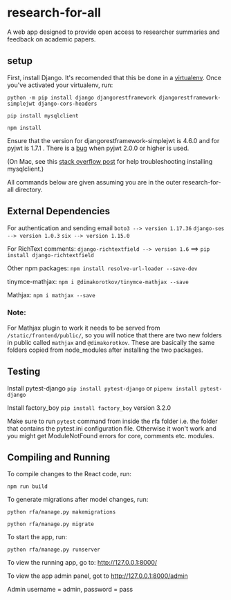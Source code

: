 # research-for-all
A web app designed to provide open access to researcher summaries and feedback on academic papers.

## setup

First, install Django. It's recomended that this be done in a [virtualenv](https://docs.python.org/3/tutorial/venv.html). Once you've activated your virtualenv, run:

`python -m pip install django djangorestframework djangorestframework-simplejwt django-cors-headers`

`pip install mysqlclient`

`npm install`

Ensure that the version for djangorestframework-simplejwt is 4.6.0 and for pyjwt is 1.7.1 . There is a [bug](https://github.com/SimpleJWT/django-rest-framework-simplejwt/issues/346) when pyjwt 2.0.0 or higher is used. 

(On Mac, see this [stack overflow post](https://stackoverflow.com/questions/43612243/install-mysqlclient-for-django-python-on-mac-os-x-sierra/54521244) for help troubleshooting installing mysqlclient.)

All commands below are given assuming you are in the outer research-for-all directory.

## External Dependencies

For authentication and sending email
`boto3 --> version 1.17.36`
`django-ses --> version 1.0.3`
`six --> version 1.15.0`

For RichText comments:
`django-richtextfield --> version 1.6` ==> `pip install django-richtextfield`

Other npm packages:
`npm install resolve-url-loader --save-dev`

tinymce-mathjax:
`npm i @dimakorotkov/tinymce-mathjax --save`

Mathjax:
`npm i mathjax --save`

### Note: 
For Mathjax plugin to work it needs to be served from `/static/frontend/public/`, so you will notice that there are two new folders in public called `mathjax` and `@dimakorotkov`. These are basically the same folders copied from node_modules after installing the two packages. 

## Testing
Install pytest-django `pip install pytest-django` or `pipenv install pytest-django`

Install factory_boy `pip install factory_boy` version 3.2.0

Make sure to run `pytest` command from inside the rfa folder i.e. the folder that contains the pytest.ini configuration file. Otherwise it won't work and you might get ModuleNotFound errors for core, comments etc. modules.

## Compiling and Running
To compile changes to the React code, run:

`npm run build`

To generate migrations after model changes, run:

`python rfa/manage.py makemigrations`

`python rfa/manage.py migrate`

To start the app, run:

`python rfa/manage.py runserver`

To view the running app, go to: http://127.0.0.1:8000/

To view the app admin panel, got to http://127.0.0.1:8000/admin

Admin username = admin, password = pass
